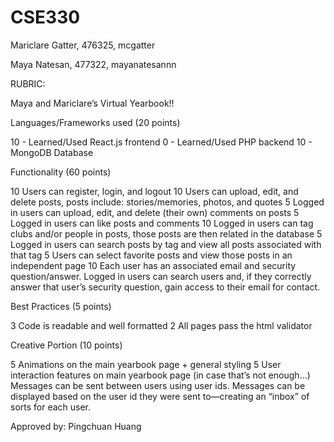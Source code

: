 # CSE330
Mariclare Gatter, 476325, mcgatter

Maya Natesan, 477322, mayanatesannn


RUBRIC:
   
Maya and Mariclare’s Virtual Yearbook!!


Languages/Frameworks used (20 points)

10 - Learned/Used React.js frontend
0 - Learned/Used PHP backend
10 - MongoDB Database


Functionality (60 points)

10 Users can register, login, and logout
10 Users can upload, edit, and delete posts, posts include: stories/memories, photos, and quotes
5 Logged in users can upload, edit, and delete (their own) comments on posts
5 Logged in users can like posts and comments
10 Logged in users can tag clubs and/or people in posts, those posts are then related in the database
5 Logged in users can search posts by tag and view all posts associated with that tag
5 Users can select favorite posts and view those posts in an independent page
10 Each user has an associated email and security question/answer. Logged in users can search users and, if they correctly answer that user’s security question, gain access to their email for contact.


Best Practices (5 points)

3 Code is readable and well formatted
2 All pages pass the html validator


Creative Portion (10 points)

5 Animations on the main yearbook page + general styling
5 User interaction features on main yearbook page
(in case that’s not enough…) Messages can be sent between users using user ids. Messages can be displayed based on the user id they were sent to—creating an “inbox” of sorts for each user.

Approved by: Pingchuan Huang

